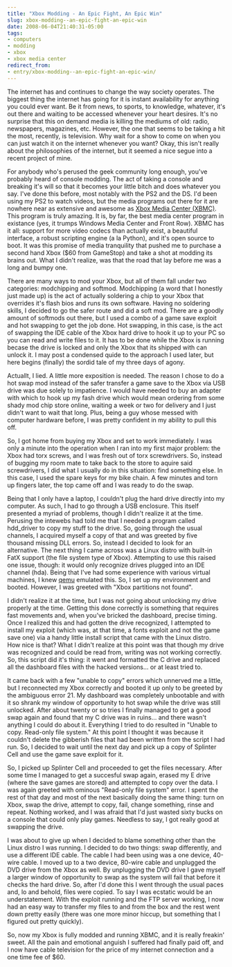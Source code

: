 ```yaml
---
title: "Xbox Modding - An Epic Fight, An Epic Win"
slug: xbox-modding--an-epic-fight-an-epic-win
date: 2008-06-04T21:40:31-05:00
tags:
- computers
- modding
- xbox
- xbox media center
redirect_from:
- entry/xbox-modding--an-epic-fight-an-epic-win/
---
```

The internet has and continues to change the way society operates. The biggest thing the internet has going for it is instant availability for anything you could ever want. Be it from news, to sports, to knowledge, whatever, it's out there and waiting to be accessed whenever your heart desires. It's no surprise that this on demand media is killing the mediums of old: radio, newspapers, magazines, etc. However, the one that seems to be taking a hit the most, recently, is television. Why wait for a show to come on when you can just watch it on the internet whenever you want? Okay, this isn't really about the philosophies of the internet, but it seemed a nice segue into a recent project of mine.

For anybody who's perused the geek community long enough, you've probably heard of console modding. The act of taking a console and breaking it's will so that it becomes your little bitch and does whatever you say. I've done this before, most notably with the PS2 and the DS. I'd been using my PS2 to watch videos, but the media programs out there for it are nowhere near as extensive and awesome as [Xbox Media Center (XBMC)](http://www.dxprog.com/). This program is truly amazing. It is, by far, the best media center program in existance (yes, it trumps Windows Media Center and Front Row). XBMC has it all: support for more video codecs than actually exist, a beautiful interface, a robust scripting engine (a la Python), and it's open source to boot. It was this promise of media tranquility that pushed me to purchase a second hand Xbox ($60 from GameStop) and take a shot at modding its brains out. What I didn't realize, was that the road that lay before me was a long and bumpy one.

There are many ways to mod your Xbox, but all of them fall under two categories: modchipping and softmod. Modchipping (a word that I honestly just made up) is the act of actually soldering a chip to your Xbox that overrides it's flash bios and runs its own software. Having no soldering skills, I decided to go the safer route and did a soft mod. There are a goodly amount of softmods out there, but I used a combo of a game save exploit and hot swapping to get the job done. Hot swapping, in this case, is the act of swapping the IDE cable of the Xbox hard drive to hook it up to your PC so you can read and write files to it. It has to be done while the Xbox is running becase the drive is locked and only the Xbox that its shipped with can unlock it. I may post a condensed quide to the approach I used later, but here begins (finally) the sordid tale of my three days of agony.

Actuallt, I lied. A little more exposition is needed. The reason I chose to do a hot swap mod instead of the safer transfer a game save to the Xbox via USB drive was due solely to impatience. I would have needed to buy an adapter with which to hook up my fash drive which would mean ordering from some shady mod chip store online, waiting a week or two for delivery and I just didn't want to wait that long. Plus, being a guy whose messed with computer hardware before, I was pretty confident in my ability to pull this off.

So, I got home from buying my Xbox and set to work immediately. I was only a minute into the operation when I ran into my first major problem: the Xbox had torx screws, and I was fresh out of torx screwdrivers. So, instead of bugging my room mate to take back to the store to aquire said screwdrivers, I did what I usually do in this situation: find something else. In this case, I used the spare keys for my bike chain. A few minutes and torn up fingers later, the top came off and I was ready to do the swap.

Being that I only have a laptop, I couldn't plug the hard drive directly into my computer. As such, I had to go through a USB enclosure. This itself presented a myriad of problems, though I didn't realize it at the time. Perusing the intewebs had told me that I needed a program called hdd_driver to copy my stuff to the drive. So, going through the usual channels, I acquired myself a copy of that and was greeted by five thousand missing DLL errors. So, instead I decided to look for an alternative. The next thing I came across was a Linux distro with built-in FatX support (the file system type of Xbox). Attempting to use this raised one issue, though: it would only recognize drives plugged into an IDE channel (hda). Being that I've had some experience with various virtual machines, I knew [qemu](http://www.qemu.org/) emulated this. So, I set up my environment and booted. However, I was greeted with "Xbox partitions not found".

I didn't realize it at the time, but I was not going about unlocking my drive properly at the time. Getting this done correctly is something that requires fast movements and, when you've bricked the dashboard, precise timing. Once I realized this and had gotten the drive recognized, I attempted to install my exploit (which was, at that time, a fonts exploit and not the game save one) via a handy little install script that came with the Linux distro. How nice is that? What I didn't realize at this point was that though my drive was recognized and could be read from, writing was not working correctly. So, this script did it's thing: it went and formatted the C drive and replaced all the dashboard files with the hacked versions... or at least tried to.

It came back with a few "unable to copy" errors which unnerved me a little, but I reconnected my Xbox correctly and booted it up only to be greeted by the ambiguous error 21. My dashboard was completely unbootable and with it so shrank my window of opportunity to hot swap while the drive was still unlocked. After about twenty or so tries I finally managed to get a good swap again and found that my C drive was in ruins... and there wasn't anything I could do about it. Everything I tried to do resulted in "Unable to copy. Read-only file system." At this point I thought it was because it couldn't delete the gibberish files that had been written from the script I had run. So, I decided to wait until the next day and pick up a copy of Splinter Cell and use the game save exploit for it.

So, I picked up Splinter Cell and proceeded to get the files necessary. After some time I managed to get a succesful swap again, erased my E drive (where the save games are stored) and attempted to copy over the data. I was again greeted with ominous "Read-only file system" error. I spent the rest of that day and most of the next basically doing the same thing: turn on Xbox, swap the drive, attempt to copy, fail, change something, rinse and repeat. Nothing worked, and I was afraid that I'd just wasted sixty bucks on a console that could only play games. Needless to say, I got really good at swapping the drive.

I was about to give up when I decided to blame something other than the Linux distro I was running. I decided to do two things: swap differently, and use a different IDE cable. The cable I had been using was a one device, 40-wire cable. I moved up to a two device, 80-wire cable and unplugged the DVD drive from the Xbox as well. By unplugging the DVD drive I gave myself a larger window of opportunity to swap as the system will fail that before it checks the hard drive. So, after I'd done this I went through the usual paces and, lo and behold, files were copied. To say I was ecstatic would be an understatement. With the exploit running and the FTP server working, I now had an easy way to transfer my files to and from the box and the rest went down pretty easily (there was one more minor hiccup, but something that I figured out pretty quickly).

So, now my Xbox is fully modded and running XBMC, and it is really freakin' sweet. All the pain and emotional anguish I suffered had finally paid off, and I now have cable television for the price of my internet connection and a one time fee of $60.
